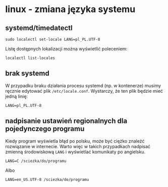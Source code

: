 # linux - zmiana języka systemu

## systemd/timedatectl

```
sudo localectl set-locale LANG=pl_PL.UTF-8
```

Listę dostępnych lokalizacji można wyświetlić poleceniem:
```
localectl list-locales
```

## brak systemd
W przypadku braku działania procesu systemd (np. w kontenerze) musimy ręcznie edytować plik `/etc/locale.conf`.
Wystarczy, że ten plik będzie mieć jedną linię:
```
LANG=pl_PL.UTF-8
```

## nadpisanie ustawień regionalnych dla pojedynczego programu
Kiedy program wyświetla błąd po polsku, może być ciężko znaleźć rozwiązanie w internecie.
Warto więc w takich przypadkach nadpisać zmienną środowiskową `LANG` i wyświetlać komunikaty po angielsku.

```
LANG=C /sciezka/do/programu
```
Albo
```
LANG=en_US.UTF-8 /sciezka/do/programu
```
